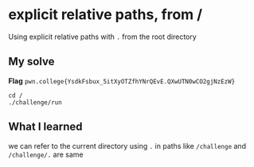 # explicit relative paths, from /

Using explicit relative paths with `.` from the root directory

## My solve
**Flag** `pwn.college{YsdkFsbux_5itXyOTZfhYNrQEvE.QXwUTN0wCO2gjNzEzW}`

```
cd /
./challenge/run
```

## What I learned
we can refer to the current directory using `.` in paths like `/challenge` and` /challenge/.` are same
